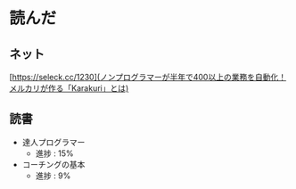 # 読んだ

## ネット
[https://seleck.cc/1230](ノンプログラマーが半年で400以上の業務を自動化！メルカリが作る「Karakuri」とは)

## 読書
* 達人プログラマー
	* 進捗 : 15%
* コーチングの基本
	* 進捗 : 9%